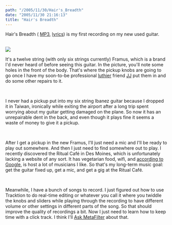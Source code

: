 ```yaml
---
path: "/2005/11/30/Hair's_Breadth" 
date: "2005/11/30 21:16:13" 
title: "Hair's Breadth" 
---
```

<p>Hair's Breadth ( <a href="http://music.randomchaos.com/mp3s/scott_reynen/hairs_breadth.mp3">MP3</a>, <a href="http://music.randomchaos.com/lyrics/scott_reynen/hairs_breadth">lyrics</a>) is my first recording on my new used guitar.</p><br><img src="http://typewriting.org/image/article/content/framus_guitar.png" /><br><p>It's a twelve string (with only six strings currently) Framus, which is a brand I'd never heard of before seeing this guitar. In the picture, you'll note some holes in the front of the body. That's where the pickup knobs are going to go once I have my soon-to-be professional <a href="http://en.wikipedia.org/wiki/Luthier">luthier</a> friend <a href="http://www.myspace.com/jjhamon">JJ</a> put them in and do some other repairs to it.</p><br><p>I never had a pickup put into my six string Ibanez guitar because I dropped it in Taiwan, ironically while exiting the airport after a long trip spent worrying about my guitar getting damaged on the plane. So now it has an unrepairable dent in the back, and even though it plays fine it seems a waste of money to give it a pickup.</p><br><p>After I get a pickup in the new Framus, I'll just need a mic and I'll be ready to play out somewhere. And then I just need to find somewhere out to play. I recently discovered the Ritual Caf&#233; in Des Moines, which is unfortunately lacking a website of any sort. It has vegetarian food, wifi, and <a href="http://www.google.com/search?q=%22ritual+caf%C3%A9%22">according to Google</a>, is host a lot of musicians I like. So that's my long-term music goal: get the guitar fixed up, get a mic, and get a gig at the Ritual Caf&#233;.</p><br><p>Meanwhile, I have a bunch of songs to record. I just figured out how to use Tracktion to do real-time editing or whatever you call it where you twiddle the knobs and sliders while playing through the recording to have different volume or other settings in different parts of the song. So that should improve the quality of recordings a bit. Now I just need to learn how to keep time with a click track. I think I'll <a href="http://ask.metafilter.com/mefi/28196">Ask MetaFilter</a> about that.</p>